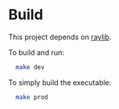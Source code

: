 # Build
This project depends on [raylib](https://github.com/raysan5/raylib).

To build and run:
```bash
  make dev
```

To simply build the executable:
```bash
  make prod
```
